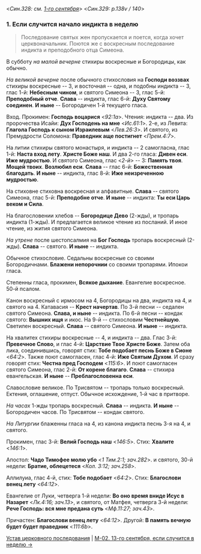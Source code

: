 
<*Син.328: см. [1-го сентября](../../../09_september/09_01_SAB.ru.md)*>
<*Син.329: p.138v / 140*>

### 1. Если случится начало индикта в неделю

> Последование святых жен пропускается и поется, когда хочет церквоначальник. 
> Поются же с воскресным последование индикта и преподобного отца Симеона.

В субботу *на малой вечерне* стихиры воскресные и Богородицы, как обычно. 

*На великой вечерне* после обычного стихословия на **Господи воззвах** 
стихиры воскресные -- 3, и восточная -- одна, и подобны индикта -- 3, 
глас 1-й: **Небесным чином**, и святого Симеона -- 3, глас 5-й: **Преподобный отче**. 
**Слава** -- индикта, глас 6-й: **Духу Святому соединен**. 
**И ныне** -- Богородичен 1-й текущего гласа. 

Вход. Прокимен: **Господь воцарися** <*92:1a*>. 
Чтения: индикта -- два.
Из пророчества Исайи: **Дух Господень на мне** <*Ис.61:1*>.
2-е, из Левита: **Глагола Господь к сыном Израилевым** <*Лев.26:3*>.
И святого, из Премудрости Соломона: **Праведник аще постигнет** <*Прем.4:7*>.

На литии стихиры святого монастыря, и индикта -- 2 самогласна, глас 1-й:
**Наста вход лету**. **Христе Боже наш**.
И два 2-го гласа: **Дивен еси**. **Иже мудростью**.
И святого Симеона, глас <*2-й*> -- 3: **Память твоя**. **Мощей твоих**. **Возлюбил еси**.
**Слава** -- глас 6-й: **Божественная благодать**.
**И ныне** -- индикта, глас 8-й: **Иже неизреченною мудростью**.

На стиховне стиховна воскресная и алфавитные.
**Слава** -- святого Симеона, глас 5-й: **Преподобне отче**.
**И ныне** -- индикта: **Ты еси Царь веком и Сила**.

На благословении хлебов -- **Богородице Дево** (2-жды), и тропарь индикта (1-жды).
И предлагается великое чтение из посланий. И иное чтение, из жития святого Симеона.

*На утрене* после шестопсалмия на **Бог Господь** тропарь воскресный (2-жды).
**Слава** -- святого. **И ныне** -- индикта.

Обычное стихословие. Седальны воскресные со своими Богородичнами.
**Блажени непорочнии** со своими тропарями. Ипокои гласа.

Степенны гласа, прокимен, **Всякое дыхание**. Евангелие воскресное. 50-й псалом.

Канон воскресный с ирмосом на 4, Богородицы на два, индикта на 4, и святого на 4.
Катавасия -- **Крест начертав**.
По 3-й песни -- седален святого Симеона. **Слава, и ныне** -- индикта.
По 6-й песни -- кондак святого: **Вышних ищя** и икос.
На 9-й -- стихословим **Честнейшую**.
Светилен воскресный. **Слава** -- святого Симеона. **И ныне** -- индикта.

На хвалитех стихиры воскресные -- 4, и индикта -- два.
Глас 3-й: **Превечное Слово**, и глас 4-й: **Царствие Твое Христе Боже**.
Затем оба лика, соединившись, говорят стих: **Тобе подобает песнь Боже в Сионе** <*64:2*>.
Также поют самогласен, глас 4-й: **Иже Святым Духом**.
И сразу говорят стих: **Честна пред Господем** <*115:6*>.
И поют самогласен святого Симеона, глас 2-й: **От корене благаго**.
**Слава** -- стихира евангельская.
**И ныне** -- **Преблагословенна еси**.

Славословие великое.
По Трисвятом -- тропарь только воскресный.
Ектения, оглашение, отпуст.
Обычное исхождение, 1-й час в притворе.

*На часах* 1-жды тропарь воскресный. **Слава** -- индикта. **И ныне** -- Богородичен часов.
По Трисвятом -- кондак святого.

*На Литургии* блаженны гласа на 4, из канона индикта песнь 3-я на 4, 
и святого.

Прокимен, глас 3-й: **Велий Господь наш** <*146:5*>.
Стих: **Хвалите** <*146:1*>.

Апостол: **Чадо Тимофее молю убо** <*1 Тим.2:1; зач.282*>.
и святого, 30-й недели: **Братие, облецетеся** <*Кол. 3:12; зач.258*>.

Аллилуиа, глас 4-й, стих: **Тобе подобает** <*64:2*>.
Стих: **Благослови венец лету** <*64:12*>.

Евангелие от Луки, четверга 1-й недели: **Во оно время вниде Исус в Назарет** <*Лк.4:16; зач.13*>,
и святого, от Матфея, четверга 3-й недели: **Рече Господь: вся мне предана суть** <*Мф.11:27; зач.43*>.

Причастен: **Благослови венец лету** <*64:12*>.
Другой: **В память вечную будет будет праведник** <*111:6b*>.

[Устав церковного последования](README.md)
| [М-02. 13-го сентября, если случится в неделю →](m_329_002.md)
